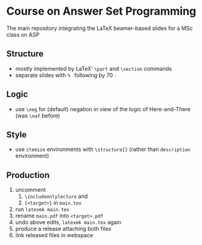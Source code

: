 # Course on Answer Set Programming

The main repository integrating the LaTeX beamer-based slides for a MSc class on ASP

## Structure

- mostly implemented by LaTeX' `\part` and `\section` commands
- separate slides with `% ` following by 70 `-`

## Logic

- use `\neg` for (default) negation in view of the logic of Here-and-There (was `\naf` before)

## Style

- use `itemize` environments with `\structure{}` (rather than `description` environment)

## Production

 1. uncomment
	1. `\includeonlylecture` and
	2. `{<target>}`
	in `main.tex`
 2. run `latexmk main.tex`
 3. rename `main.pdf` into `<target>.pdf`
 4. undo above edits, `latexmk main.tex` again
 5. produce a release attaching both files
 6. link released files in webspace
